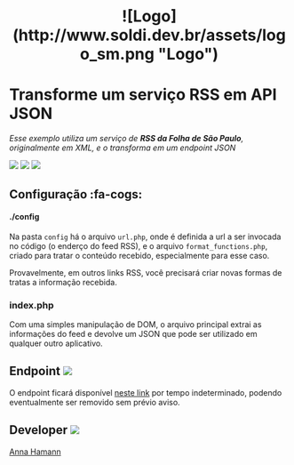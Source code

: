 <h1 align="center">![Logo](http://www.soldi.dev.br/assets/logo_sm.png "Logo")</h1>

# Transforme um serviço RSS em API JSON

*Esse exemplo utiliza um serviço de **RSS da Folha de São Paulo**, originalmente em XML, e o transforma em um endpoint JSON*

[![](https://img.shields.io/badge/MADE%20WITH-PHP-blueviolet)](https://img.shields.io/badge/MADE%20WITH-PHP-blueviolet)  [![](https://img.shields.io/badge/-RSS-orange)](https://img.shields.io/badge/-RSS-orange)  [![](https://img.shields.io/badge/-JSON-green)](http://https://img.shields.io/badge/-JSON-green)

## Configuração :fa-cogs: 
#### ./config
Na pasta `config` há o arquivo `url.php`, onde é definida a url a ser invocada no código (o enderço do feed RSS), e o arquivo `format_functions.php`, criado para tratar o conteúdo recebido, especialmente para esse caso.

Provavelmente, em outros links RSS, você precisará criar novas formas de tratas a informação recebida.

### index.php
Com uma simples manipulação de DOM, o arquivo principal extrai as informações do feed e devolve um JSON que pode ser utilizado em qualquer outro aplicativo.

## Endpoint [![](https://img.shields.io/badge/website-on-success)](http://https://img.shields.io/badge/website-on-success)
O endpoint ficará disponível [neste link](http://www.soldi.dev.br/api/public/news "neste site") por tempo indeterminado, podendo eventualmente ser removido sem prévio aviso.

## Developer [![](https://img.shields.io/badge/contact-me-success)](https://img.shields.io/badge/contact-me-success)
[Anna Hamann](mailto:anna@soldi.dev.br "Anna Hamann")